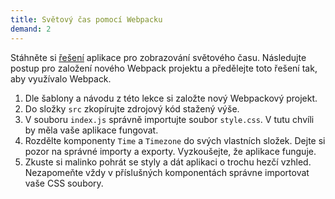 ```yaml
---
title: Světový čas pomocí Webpacku
demand: 2
---
```


Stáhněte si [řešení](assets/svetovy-cas-2-reseni.zip) aplikace pro zobrazování světového času. Následujte postup pro založení nového Webpack projektu a předělejte toto řešení tak, aby využívalo Webpack.

1. Dle šablony a návodu z této lekce si založte nový Webpackový projekt.
1. Do složky `src` zkopírujte zdrojový kód stažený výše.
1. V souboru `index.js` správně importujte soubor `style.css`. V tutu chvíli by měla vaše aplikace fungovat.
1. Rozdělte komponenty `Time` a `Timezone` do svých vlastních složek. Dejte si pozor na správné importy a exporty. Vyzkoušejte, že aplikace funguje.
1. Zkuste si malinko pohrát se styly a dát aplikaci o trochu hezčí vzhled. Nezapomeňte vždy v příslušných komponentách správne importovat vaše CSS soubory.
